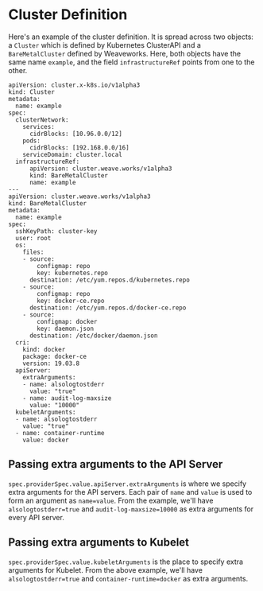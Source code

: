 # Cluster Definition

Here's an example of the cluster definition. It is spread across two
objects: a `Cluster` which is defined by Kubernetes ClusterAPI and a
`BareMetalCluster` defined by Weaveworks.  Here, both objects have the
same name `example`, and the field `infrastructureRef` points from one
to the other.

```
apiVersion: cluster.x-k8s.io/v1alpha3
kind: Cluster
metadata:
  name: example
spec:
  clusterNetwork:
    services:
      cidrBlocks: [10.96.0.0/12]
    pods:
      cidrBlocks: [192.168.0.0/16]
    serviceDomain: cluster.local
  infrastructureRef:
      apiVersion: cluster.weave.works/v1alpha3
      kind: BareMetalCluster
      name: example
---
apiVersion: cluster.weave.works/v1alpha3
kind: BareMetalCluster
metadata:
  name: example
spec:
  sshKeyPath: cluster-key
  user: root
  os:
    files:
    - source:
        configmap: repo
        key: kubernetes.repo
      destination: /etc/yum.repos.d/kubernetes.repo
    - source:
        configmap: repo
        key: docker-ce.repo
      destination: /etc/yum.repos.d/docker-ce.repo
    - source:
        configmap: docker
        key: daemon.json
      destination: /etc/docker/daemon.json
  cri:
    kind: docker
    package: docker-ce
    version: 19.03.8
  apiServer:
    extraArguments:
    - name: alsologtostderr
      value: "true"
    - name: audit-log-maxsize
      value: "10000"
  kubeletArguments:
  - name: alsologtostderr
    value: "true"
  - name: container-runtime
    value: docker
```

## Passing extra arguments to the API Server

`spec.providerSpec.value.apiServer.extraArguments` is where we specify extra arguments for the API servers. Each pair of `name` and `value` is used to form an argument as `name=value`. From the example, we'll have `alsologtostderr=true` and `audit-log-maxsize=10000` as extra arguments for every API server.

## Passing extra arguments to Kubelet

`spec.providerSpec.value.kubeletArguments` is the place to specify extra arguments for Kubelet. From the above example, we'll have `alsologtostderr=true` and `container-runtime=docker` as extra arguments.

